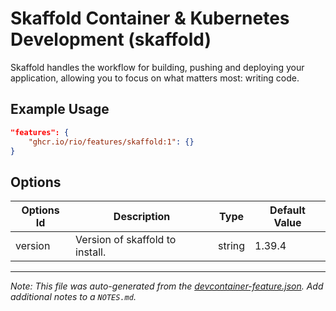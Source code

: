 
# Skaffold Container & Kubernetes Development (skaffold)

Skaffold handles the workflow for building, pushing and deploying your application, allowing you to focus on what matters most: writing code.

## Example Usage

```json
"features": {
    "ghcr.io/rio/features/skaffold:1": {}
}
```

## Options

| Options Id | Description | Type | Default Value |
|-----|-----|-----|-----|
| version | Version of skaffold to install. | string | 1.39.4 |



---

_Note: This file was auto-generated from the [devcontainer-feature.json](https://github.com/rio/features/blob/main/src/skaffold/devcontainer-feature.json).  Add additional notes to a `NOTES.md`._
